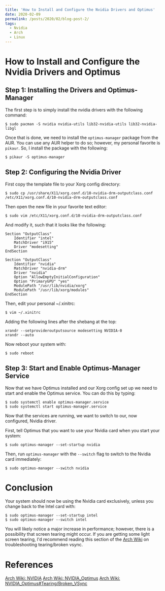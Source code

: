 ```yaml
---
title: 'How to Install and Configure the Nvidia Drivers and Optimus'
date: 2020-02-09
permalink: /posts/2020/02/blog-post-2/
tags:
  - Nvidia
  - Arch
  - Linux
---
```



How to Install and Configure the Nvidia Drivers and Optimus
===


## Step 1: Installing the Drivers and Optimus-Manager

The first step is to simply install the nvidia drivers with the following command:
```
$ sudo pacman -S nvidia nvidia-utils lib32-nvidia-utils lib32-nvidia-libgl
```

Once that is done, we need to install the `optimus-manager` package from the AUR.
You can use any AUR helper to do so; however, my personal favorite is `pikaur`.
So, I install the package with the following:
```
$ pikaur -S optimus-manager
```


## Step 2: Configuring the Nvidia Driver

First copy the template file to your Xorg config directory:
```
$ sudo cp /usr/share/X11/xorg.conf.d/10-nvidia-drm-outputclass.conf /etc/X11/xorg.conf.d/10-nvidia-drm-outputclass.conf
```

Then open the new file in your favorite text editor: 
```
$ sudo vim /etc/X11/xorg.conf.d/10-nvidia-drm-outputclass.conf
```
And modify it, such that it looks like the following:
```
Section "OutputClass"
    Identifier "intel"
    MatchDriver "i915"
    Driver "modesetting"
EndSection

Section "OutputClass"
    Identifier "nvidia"
    MatchDriver "nvidia-drm"
    Driver "nvidia"
    Option "AllowEmptyInitialConfiguration"
    Option "PrimaryGPU" "yes"
    ModulePath "/usr/lib/nvidia/xorg"
    ModulePath "/usr/lib/xorg/modules"
EndSection
```

Then, edit your personal ~/.xinitrc:
```
$ vim ~/.xinitrc
```
Adding the following lines after the shebang at the top:
```
xrandr --setprovideroutputsource modesetting NVIDIA-0
xrandr --auto
```

Now reboot your system with:
```
$ sudo reboot
```


## Step 3: Start and Enable Optimus-Manager Service

Now that we have Optimus installed and our Xorg config set up we need to start and enable the Optimus service.
You can do this by typing:
```
$ sudo systemctl enable optimus-manager.service
$ sudo systemctl start optimus-manager.service
```

Now that the services are running, we want to switch to our, now configured, Nvidia driver.

First, tell Optimus that you want to use your Nvidia card when you start your system:
```
$ sudo optimus-manager --set-startup nvidia
```
Then, run `optimus-manager` with the `--switch` flag to switch to the Nvidia card immediately:
```
$ sudo optimus-manager --switch nvidia
```


# Conclusion

Your system should now be using the Nvidia card exclusively, unless you change back to the Intel card with:
```
$ sudo optimus-manager --set-startup intel
$ sudo optimus-manager --switch intel
```

You will likely notice a major increase in performance; however, there is a possibility that screen tearing might occur.
If you are getting some light screen tearing, I'd recommend reading this section of the [Arch Wiki](https://wiki.archlinux.org/index.php/NVIDIA_Optimus#Tearing/Broken_VSync) on troubleshooting tearing/broken vsync.


# References 

[Arch Wiki: NVIDIA](https://wiki.archlinux.org/index.php/NVIDIA)
[Arch Wiki: NVIDIA_Optimus](https://wiki.archlinux.org/index.php/NVIDIA_Optimus)
[Arch Wiki: NVIDIA_Optimus#Tearing/Broken_VSync](https://wiki.archlinux.org/index.php/NVIDIA_Optimus#Tearing/Broken_VSync)

